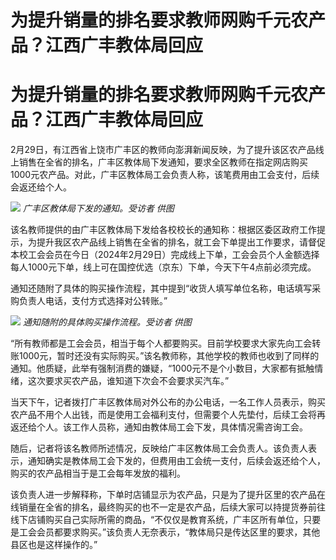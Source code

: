 # 为提升销量的排名要求教师网购千元农产品？江西广丰教体局回应

# 为提升销量的排名要求教师网购千元农产品？江西广丰教体局回应

2月29日，有江西省上饶市广丰区的教师向澎湃新闻反映，为了提升该区农产品线上销售在全省的排名，广丰区教体局下发通知，要求全区教师在指定网店购买1000元农产品。对此，广丰区教体局工会负责人称，该笔费用由工会支付，后续会返还给个人。

![](https://inews.gtimg.com/om_bt/OQpTAmgk7-mSsE3D_Pkd6sBk715DWyKNkePfYd7CTbSUUAA/1000)
_广丰区教体局下发的通知。受访者 供图_

该名教师提供的由广丰区教体局下发给各校校长的通知称：根据区委区政府工作提示，为提升我区农产品线上销售在全省的排名，就工会下单提出工作要求，请督促本校工会会员在今日（2024年2月29日）完成线上下单，工会会员个人金额选择每人1000元下单，线上可在国控优选（京东）下单，今天下午4点前必须完成。

通知还随附了具体的购买操作流程，其中提到“收货人填写单位名称，电话填写采购负责人电话，支付方式选择对公转账。”

![](https://inews.gtimg.com/om_bt/O3OrjvSe0B0EIP7KQfpazEx49w7mrxtB8vY_uoXCLppZIAA/1000)
_通知随附的具体购买操作流程。受访者 供图_

“所有教师都是工会会员，相当于每个人都要购买。目前学校要求大家先向工会转账1000元，暂时还没有实际购买。”该名教师称，其他学校的教师也收到了同样的通知。他质疑，此举有强制消费的嫌疑，“1000元不是个小数目，大家都有抵触情绪，这次要求买农产品，谁知道下次会不会要求买汽车。”

当天下午，记者拨打广丰区教体局对外公布的办公电话，一名工作人员表示，购买农产品不用个人出钱，而是使用工会福利支付，但需要个人先垫付，后续工会将再返还给个人。该工作人员称，通知由教体局工会下发，具体情况需咨询工会。

随后，记者将该名教师所述情况，反映给广丰区教体局工会负责人。该负责人表示，通知确实是教体局工会下发的，但费用由工会统一支付，后续会返还给个人，购买的农产品相当于是工会每年发放的福利。

该负责人进一步解释称，下单时店铺显示为农产品，只是为了提升区里的农产品在线销量在全省的排名，最终购买的也不一定是农产品，后续大家可以持提货券前往线下店铺购买自己实际所需的商品，“不仅仅是教育系统，广丰区所有单位，只要是工会会员都要求购买。”该负责人无奈表示，“教体局只是传达区里的要求，其他县区也是这样操作的。”


